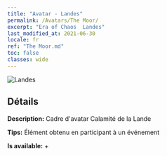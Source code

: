 ```yaml
---
title: "Avatar - Landes"
permalink: /Avatars/The Moor/
excerpt: "Era of Chaos  Landes"
last_modified_at: 2021-06-30
locale: fr
ref: "The Moor.md"
toc: false
classes: wide
---
```

 ![Landes](/images/a/avatarFrame_70.png)

## Détails

 **Description:** Cadre d'avatar Calamité de la Lande 

 **Tips:** Élément obtenu en participant à un événement 

 **Is available:**  + 


